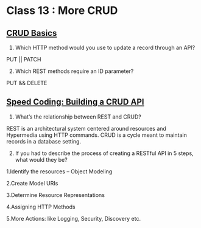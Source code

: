 # Class 13 : More CRUD

## [CRUD Basics](https://medium.com/geekculture/crud-operations-explained-2a44096e9c88)

1. Which HTTP method would you use to update a record through an API?

PUT || PATCH

2. Which REST methods require an ID parameter?

PUT && DELETE

## [Speed Coding: Building a CRUD API](https://www.youtube.com/watch?v=EzNcBhSv1Wo)

1. What’s the relationship between REST and CRUD?

REST is an architectural system centered around resources and Hypermedia using HTTP commands. CRUD is a cycle meant to maintain records in a database setting.

2. If you had to describe the process of creating a RESTful API in 5 steps, what would they be?

1.Identify the resources – Object Modeling

2.Create Model URIs

3.Determine Resource Representations

4.Assigning HTTP Methods

5.More Actions: like Logging, Security, Discovery etc.
